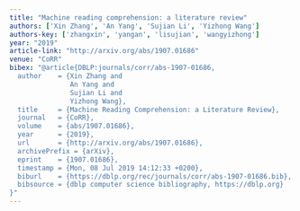 ```yaml
---
title: "Machine reading comprehension: a literature review"
authors: ['Xin Zhang', 'An Yang', 'Sujian Li', 'Yizhong Wang']
authors-key: ['zhangxin', 'yangan', 'lisujian', 'wangyizhong']
year: "2019"
article-link: "http://arxiv.org/abs/1907.01686"
venue: "CoRR"
bibex: "@article{DBLP:journals/corr/abs-1907-01686,
  author    = {Xin Zhang and
               An Yang and
               Sujian Li and
               Yizhong Wang},
  title     = {Machine Reading Comprehension: a Literature Review},
  journal   = {CoRR},
  volume    = {abs/1907.01686},
  year      = {2019},
  url       = {http://arxiv.org/abs/1907.01686},
  archivePrefix = {arXiv},
  eprint    = {1907.01686},
  timestamp = {Mon, 08 Jul 2019 14:12:33 +0200},
  biburl    = {https://dblp.org/rec/journals/corr/abs-1907-01686.bib},
  bibsource = {dblp computer science bibliography, https://dblp.org}
}"
---
```

